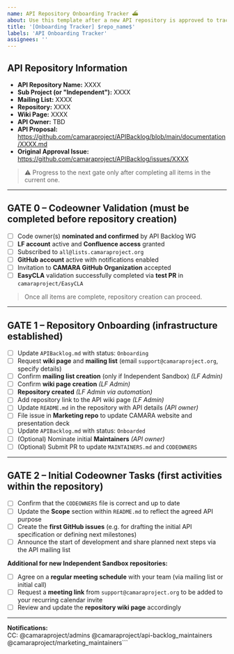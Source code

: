 ```yaml
---
name: API Repository Onboarding Tracker ⛴️
about: Use this template after a new API repository is approved to track onboarding steps.
title: '[Onboarding Tracker] $repo_name$'
labels: 'API Onboarding Tracker'
assignees: ''
---
```

<!-- API & Repository Onboarding Tracker -->

## API Repository Information
- **API Repository Name:** XXXX  
- **Sub Project (or "Independent"):** XXXX  
- **Mailing List:** XXXX  
- **Repository:** XXXX  
- **Wiki Page:** XXXX  
- **API Owner:** TBD  
- **API Proposal:** https://github.com/camaraproject/APIBacklog/blob/main/documentation/XXXX.md  
- **Original Approval Issue:** https://github.com/camaraproject/APIBacklog/issues/XXXX  

> ⚠️ Progress to the next gate only after completing all items in the current one.

---

## GATE 0 – Codeowner Validation (must be completed before repository creation)

- [ ] Code owner(s) **nominated and confirmed** by API Backlog WG  
- [ ] **LF account** active and **Confluence access** granted  
- [ ] Subscribed to `all@lists.camaraproject.org`  
- [ ] **GitHub account** active with notifications enabled  
- [ ] Invitation to **CAMARA GitHub Organization** accepted  
- [ ] **EasyCLA** validation successfully completed via **test PR** in `camaraproject/EasyCLA`  

> Once all items are complete, repository creation can proceed.

---

## GATE 1 – Repository Onboarding (infrastructure established)

- [ ] Update `APIBacklog.md` with status: `Onboarding`  
- [ ] Request **wiki page** and **mailing list** (email `support@camaraproject.org`, specify details)  
- [ ] Confirm **mailing list creation** (only if Independent Sandbox) _(LF Admin)_  
- [ ] Confirm **wiki page creation** _(LF Admin)_  
- [ ] **Repository created** _(LF Admin via automation)_  
- [ ] Add repository link to the API wiki page _(LF Admin)_  
- [ ] Update `README.md` in the repository with API details _(API owner)_  
- [ ] File issue in **Marketing repo** to update CAMARA website and presentation deck  
- [ ] Update `APIBacklog.md` with status: `Onboarded`  
- [ ] (Optional) Nominate initial **Maintainers** _(API owner)_  
- [ ] (Optional) Submit PR to update `MAINTAINERS.md` and `CODEOWNERS`  

---

## GATE 2 – Initial Codeowner Tasks (first activities within the repository)

- [ ] Confirm that the `CODEOWNERS` file is correct and up to date  
- [ ] Update the **Scope** section within `README.md` to reflect the agreed API purpose  
- [ ] Create the **first GitHub issues** (e.g. for drafting the initial API specification or defining next milestones)  
- [ ] Announce the start of development and share planned next steps via the API mailing list  

**Additional for new Independent Sandbox repositories:**  
- [ ] Agree on a **regular meeting schedule** with your team (via mailing list or initial call)  
- [ ] Request a **meeting link** from `support@camaraproject.org` to be added to your recurring calendar invite  
- [ ] Review and update the **repository wiki page** accordingly  

---

**Notifications:**  
CC: @camaraproject/admins @camaraproject/api-backlog_maintainers @camaraproject/marketing_maintainers```